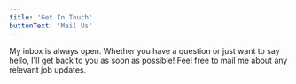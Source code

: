 ```yaml
---
title: 'Get In Touch'
buttonText: 'Mail Us'
---
```


My inbox is always open. Whether you have a question or just want to say hello, I'll get back to you as soon as possible! Feel free to mail me about any relevant job updates.
